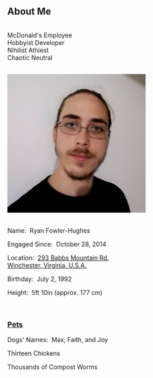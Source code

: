 <h2 id="about">About Me</h2>
<hr style="height:1px; visibility:hidden;" />
<p>McDonald's Employee<br>Hobbyist Developer<br>Nihilist Athiest<br>Chaotic Neutral</p>
<hr style="height:1px; visibility:hidden;" />
<img src="/img/me.jpg" alt="Ryan" height="315" width="315"/>
<hr style="height:1px; visibility:hidden;" />
<p>Name:&nbsp;&nbsp;Ryan Fowler-Hughes</p>
<p>Engaged Since:&nbsp;&nbsp;October 28, 2014</p>
<p>Location:&nbsp;&nbsp;<a href="https://www.google.com/maps/place/293+Babbs+Mountain+Rd,+Winchester,+VA+22603/@39.2744651,-78.1799907,17z/data=!3m1!4b1!4m5!3m4!1s0x89b5f115682b0d49:0xa79fd3617adf6fc!8m2!3d39.274461!4d-78.177802" target="_blank">293 Babbs Mountain Rd.<br>Winchester, Virginia, U.S.A.</a></p>
<p>Birthday:&nbsp;&nbsp;July 2, 1992</p>
<p>Height:&nbsp;&nbsp;5ft 10in (approx. 177 cm)</p>
<br>
<h3 style="text-decoration: underline">Pets</h3>
<p>Dogs' Names:&nbsp;&nbsp;Max, Faith, and Joy</p>
<p>Thirteen Chickens</p>
<p>Thousands of Compost Worms</p>